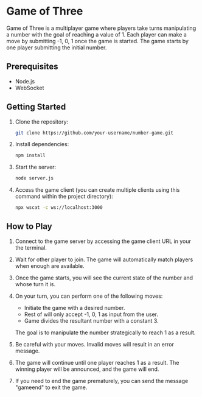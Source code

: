 # Game of Three

Game of Three is a multiplayer game where players take turns manipulating a number with the goal of reaching a value of 1. Each player can make a move by submitting -1, 0, 1 once the game is started. The game starts by one player submitting the initial number.

## Prerequisites

- Node.js
- WebSocket

## Getting Started

1. Clone the repository:

   ```bash
   git clone https://github.com/your-username/number-game.git
   ```

2. Install dependencies:

   ```bash
   npm install
   ```

3. Start the server:

   ```bash
   node server.js
   ```

4. Access the game client (you can create multiple clients using this command within the project directory):

   ```bash
   npx wscat -c ws://localhost:3000
   ```

## How to Play

1. Connect to the game server by accessing the game client URL in your the terminal.

2. Wait for other player to join. The game will automatically match players when enough are available.

3. Once the game starts, you will see the current state of the number and whose turn it is.

4. On your turn, you can perform one of the following moves:
   - Initiate the game with a desired number.
   - Rest of will only accept -1, 0, 1 as input from the user.
   - Game divides the resultant number with a constant 3.

   The goal is to manipulate the number strategically to reach 1 as a result.

5. Be careful with your moves. Invalid moves will result in an error message.

6. The game will continue until one player reaches 1 as a result. The winning player will be announced, and the game will end.

7. If you need to end the game prematurely, you can send the message "gameend" to exit the game.
